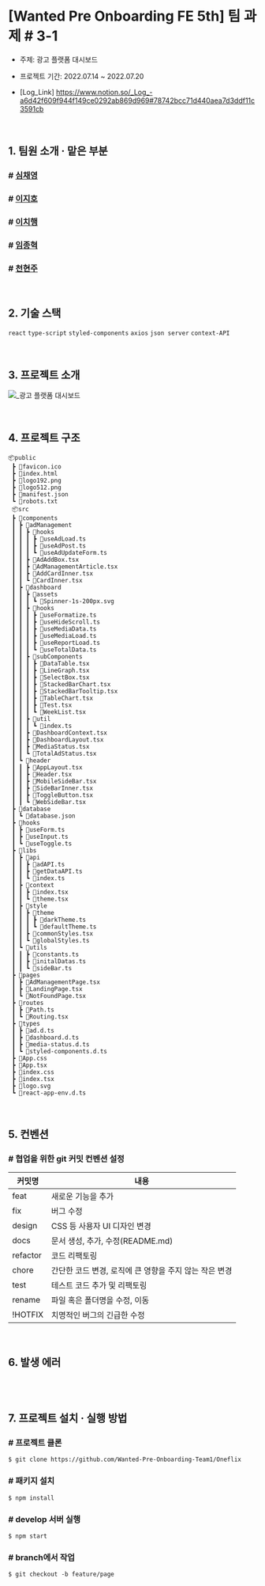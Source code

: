 # [Wanted Pre Onboarding FE 5th] 팀 과제 #  3-1

- 주제: 광고 플랫폼 대시보드

- 프로젝트 기간: 2022.07.14 ~ 2022.07.20

- [Log_Link] https://www.notion.so/_Log_-a6d42f609f944f149ce0292ab869d969#78742bcc71d440aea7d3ddf11c3591cb

<br />

## **1. 팀원 소개 · 맡은 부분**

### # <a href="https://github.com/chaengs">심채영</a>

### # <a href="https://github.com/leejiho9898">이지호</a>

### # <a href="https://github.com/godcl1623">이치행<a>

### # <a href="https://github.com/devMarco14">임종혁</a>

### # <a href="https://github.com/HyeonJu-C">천현주</a>


<br />

## **2. 기술 스택**

`react` `type-script` `styled-components` `axios` `json server` `context-API`

<br />

## **3. 프로젝트 소개**

![_광고 플랫폼 대시보드](https://user-images.githubusercontent.com/99126860/179872824-b7efead0-0c26-4b17-99e8-b519423af817.jpg)

<br />

## **4. 프로젝트 구조**

```
📦public
 ┣ 📜favicon.ico
 ┣ 📜index.html
 ┣ 📜logo192.png
 ┣ 📜logo512.png
 ┣ 📜manifest.json
 ┗ 📜robots.txt
 📦src
 ┣ 📂components
 ┃ ┣ 📂adManagement
 ┃ ┃ ┣ 📂hooks
 ┃ ┃ ┃ ┣ 📜useAdLoad.ts
 ┃ ┃ ┃ ┣ 📜useAdPost.ts
 ┃ ┃ ┃ ┗ 📜useAdUpdateForm.ts
 ┃ ┃ ┣ 📜AdAddBox.tsx
 ┃ ┃ ┣ 📜AdManagementArticle.tsx
 ┃ ┃ ┣ 📜AddCardInner.tsx
 ┃ ┃ ┗ 📜CardInner.tsx
 ┃ ┣ 📂dashboard
 ┃ ┃ ┣ 📂assets
 ┃ ┃ ┃ ┗ 📜Spinner-1s-200px.svg
 ┃ ┃ ┣ 📂hooks
 ┃ ┃ ┃ ┣ 📜useFormatize.ts
 ┃ ┃ ┃ ┣ 📜useHideScroll.ts
 ┃ ┃ ┃ ┣ 📜useMediaData.ts
 ┃ ┃ ┃ ┣ 📜useMediaLoad.ts
 ┃ ┃ ┃ ┣ 📜useReportLoad.ts
 ┃ ┃ ┃ ┗ 📜useTotalData.ts
 ┃ ┃ ┣ 📂subComponents
 ┃ ┃ ┃ ┣ 📜DataTable.tsx
 ┃ ┃ ┃ ┣ 📜LineGraph.tsx
 ┃ ┃ ┃ ┣ 📜SelectBox.tsx
 ┃ ┃ ┃ ┣ 📜StackedBarChart.tsx
 ┃ ┃ ┃ ┣ 📜StackedBarTooltip.tsx
 ┃ ┃ ┃ ┣ 📜TableChart.tsx
 ┃ ┃ ┃ ┣ 📜Test.tsx
 ┃ ┃ ┃ ┗ 📜WeekList.tsx
 ┃ ┃ ┣ 📂util
 ┃ ┃ ┃ ┗ 📜index.ts
 ┃ ┃ ┣ 📜DashboardContext.tsx
 ┃ ┃ ┣ 📜DashboardLayout.tsx
 ┃ ┃ ┣ 📜MediaStatus.tsx
 ┃ ┃ ┗ 📜TotalAdStatus.tsx
 ┃ ┗ 📂header
 ┃ ┃ ┣ 📜AppLayout.tsx
 ┃ ┃ ┣ 📜Header.tsx
 ┃ ┃ ┣ 📜MobileSideBar.tsx
 ┃ ┃ ┣ 📜SideBarInner.tsx
 ┃ ┃ ┣ 📜ToggleButton.tsx
 ┃ ┃ ┗ 📜WebSideBar.tsx
 ┣ 📂database
 ┃ ┗ 📜database.json
 ┣ 📂hooks
 ┃ ┣ 📜useForm.ts
 ┃ ┣ 📜useInput.ts
 ┃ ┗ 📜useToggle.ts
 ┣ 📂libs
 ┃ ┣ 📂api
 ┃ ┃ ┣ 📜adAPI.ts
 ┃ ┃ ┣ 📜getDataAPI.ts
 ┃ ┃ ┗ 📜index.ts
 ┃ ┣ 📂context
 ┃ ┃ ┣ 📜index.tsx
 ┃ ┃ ┗ 📜theme.tsx
 ┃ ┣ 📂style
 ┃ ┃ ┣ 📂theme
 ┃ ┃ ┃ ┣ 📜darkTheme.ts
 ┃ ┃ ┃ ┗ 📜defaultTheme.ts
 ┃ ┃ ┣ 📜commonStyles.tsx
 ┃ ┃ ┗ 📜globalStyles.ts
 ┃ ┗ 📂utils
 ┃ ┃ ┣ 📜constants.ts
 ┃ ┃ ┣ 📜initalDatas.ts
 ┃ ┃ ┗ 📜sideBar.ts
 ┣ 📂pages
 ┃ ┣ 📜AdManagementPage.tsx
 ┃ ┣ 📜LandingPage.tsx
 ┃ ┗ 📜NotFoundPage.tsx
 ┣ 📂routes
 ┃ ┣ 📜Path.ts
 ┃ ┗ 📜Routing.tsx
 ┣ 📂types
 ┃ ┣ 📜ad.d.ts
 ┃ ┣ 📜dashboard.d.ts
 ┃ ┣ 📜media-status.d.ts
 ┃ ┗ 📜styled-components.d.ts
 ┣ 📜App.css
 ┣ 📜App.tsx
 ┣ 📜index.css
 ┣ 📜index.tsx
 ┣ 📜logo.svg
 ┗ 📜react-app-env.d.ts
```

<br />

## **5. 컨벤션**

### # 협업을 위한 git 커밋 컨벤션 설정

| 커밋명   | 내용                                                   |
| -------- | ------------------------------------------------------ |
| feat     | 새로운 기능을 추가                                     |
| fix      | 버그 수정                                              |
| design   | CSS 등 사용자 UI 디자인 변경                           |
| docs     | 문서 생성, 추가, 수정(README.md)                       |
| refactor | 코드 리팩토링                                          |
| chore    | 간단한 코드 변경, 로직에 큰 영향을 주지 않는 작은 변경 |
| test     | 테스트 코드 추가 및 리팩토링                           |
| rename   | 파일 혹은 폴더명을 수정, 이동                          |
| !HOTFIX  | 치명적인 버그의 긴급한 수정                            |

<br />

## **6. 발생 에러**

### # 

```
 ```   

<br />

## **7. 프로젝트 설치 · 실행 방법**

### # 프로젝트 클론

```
$ git clone https://github.com/Wanted-Pre-Onboarding-Team1/Oneflix
```

### # 패키지 설치

```
$ npm install
```

### # develop 서버 실행

```
$ npm start
```

### # branch에서 작업

```
$ git checkout -b feature/page
```

